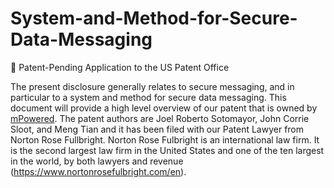 # System-and-Method-for-Secure-Data-Messaging
:memo: Patent-Pending Application to the US Patent Office

The present disclosure generally relates to secure messaging, and in particular to a system and method for secure data messaging. This document will provide a high level overview of our patent that is owned by [mPowered](https://mpowered.io "mPowered's Homepage"). The patent authors are Joel Roberto Sotomayor, John Corrie Sloot, and Meng Tian and it has been filed with our Patent Lawyer from Norton Rose Fullbright. Norton Rose Fulbright is an international law firm. It is the second largest law firm in the United States and one of the ten largest in the world, by both lawyers and revenue (https://www.nortonrosefulbright.com/en).


